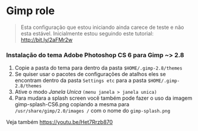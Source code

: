 # Gimp role

> Esta configuração que estou iniciando ainda carece de teste e não esta estável.
> Inicialmente estou seguindo este tutorial: http://bit.ly/2aFMr2w

### Instalação do tema Adobe Photoshop CS 6 para Gimp ~> 2.8

1. Copie a pasta do tema para dentro da pasta `$HOME/.gimp-2.8/themes`
2. Se quiser usar o pacotes de configurações de atalhos eles se encontram dentro da pasta `Settings etc` para a pasta `$HOME/.gimp-2.8/themes`
3. Ative o modo *Janela Unica* `(menu janela > janela unica)`
4. Para mudara a splash screen você também pode fazer o uso da imagem gimp-splash-CS6.png copiando a mesma para `/usr/share/gimp/2.0/images /` com o nome do `gimp-splash.png`


Veja também https://youtu.be/Het7Rrzb870

